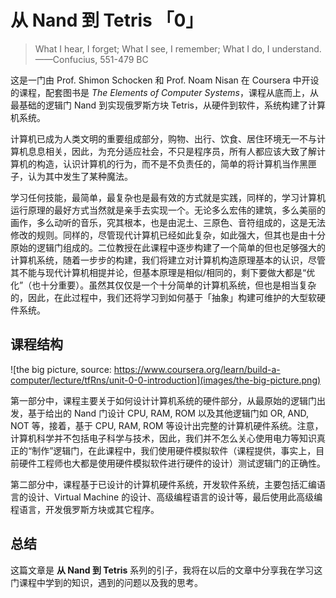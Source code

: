# 从 Nand 到 Tetris 「0」

> What I hear, I forget; What I see, I remember; What I do, I understand.  
> ——Confucius, 551-479 BC

这是一门由 Prof. Shimon Schocken 和 Prof. Noam Nisan 在 Coursera 中开设的课程，配套图书是 *The Elements of Computer Systems*，课程从底而上，从最基础的逻辑门 Nand 到实现俄罗斯方块 Tetris，从硬件到软件，系统构建了计算机系统。

计算机已成为人类文明的重要组成部分，购物、出行、饮食、居住环境无一不与计算机息息相关，因此，为充分适应社会，不只是程序员，所有人都应该大致了解计算机的构造，认识计算机的行为，而不是不负责任的，简单的将计算机当作黑匣子，认为其中发生了某种魔法。

学习任何技能，最简单，最复杂也是最有效的方式就是实践，同样的，学习计算机运行原理的最好方式当然就是亲手去实现一个。无论多么宏伟的建筑，多么美丽的画作，多么动听的音乐，究其根本，也是由泥土、三原色、音符组成的，这是无法修改的规则。同样的，尽管现代计算机已经如此复杂，如此强大，但其也是由十分原始的逻辑门组成的。二位教授在此课程中逐步构建了一个简单的但也足够强大的计算机系统，随着一步步的构建，我们将建立对计算机构造原理基本的认识，尽管其不能与现代计算机相提并论，但基本原理是相似/相同的，剩下要做大都是“优化”（也十分重要）。虽然其仅仅是一个十分简单的计算机系统，但也是相当复杂的，因此，在此过程中，我们还将学习到如何基于「抽象」构建可维护的大型软硬件系统。

## 课程结构

![the big picture, source: https://www.coursera.org/learn/build-a-computer/lecture/tfRns/unit-0-0-introduction](images/the-big-picture.png)

第一部分中，课程主要关于如何设计计算机系统的硬件部分，从最原始的逻辑门出发，基于给出的 Nand 门设计 CPU, RAM, ROM 以及其他逻辑门如 OR, AND, NOT 等，接着，基于 CPU, RAM, ROM 等设计出完整的计算机硬件系统。注意，计算机科学并不包括电子科学与技术，因此，我们并不怎么关心使用电力等知识真正的“制作”逻辑门，在此课程中，我们使用硬件模拟软件（课程提供，事实上，目前硬件工程师也大都是使用硬件模拟软件进行硬件的设计）测试逻辑门的正确性。

第二部分中，课程基于已设计的计算机硬件系统，开发软件系统，主要包括汇编语言的设计、Virtual Machine 的设计、高级编程语言的设计等，最后使用此高级编程语言，开发俄罗斯方块或其它程序。

## 总结

这篇文章是 **从 Nand 到 Tetris** 系列的引子，我将在以后的文章中分享我在学习这门课程中学到的知识，遇到的问题以及我的思考。
